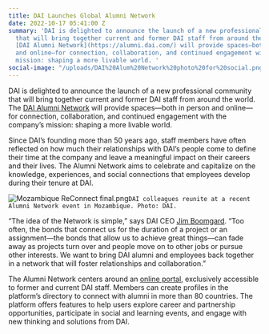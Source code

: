 ```yaml
---
title: DAI Launches Global Alumni Network
date: 2022-10-17 05:41:00 Z
summary: 'DAI is delighted to announce the launch of a new professional community
  that will bring together current and former DAI staff from around the world. The
  [DAI Alumni Network](https://alumni.dai.com/) will provide spaces—both in person
  and online—for connection, collaboration, and continued engagement with the company’s
  mission: shaping a more livable world. '
social-image: "/uploads/DAI%20Alum%20Network%20photo%20for%20social.png"
---
```


DAI is delighted to announce the launch of a new professional community that will bring together current and former DAI staff from around the world. The [DAI Alumni Network](https://alumni.dai.com/) will provide spaces—both in person and online—for connection, collaboration, and continued engagement with the company’s mission: shaping a more livable world. 

Since DAI’s founding more than 50 years ago, staff members have often reflected on how much their relationships with DAI’s people come to define their time at the company and leave a meaningful impact on their careers and their lives. The Alumni Network aims to celebrate and capitalize on the knowledge, experiences, and social connections that employees develop during their tenure at DAI.  

![Mozambique ReConnect final.png](/uploads/Mozambique%20ReConnect%20final.png)`DAI colleagues reunite at a recent Alumni Network event in Mozambique. Photo: DAI.`

“The idea of the Network is simple,” says DAI CEO [Jim Boomgard](https://www.dai.com/who-we-are/board/james-boomgard). “Too often, the bonds that connect us for the duration of a project or an assignment—the bonds that allow us to achieve great things—can fade away as projects turn over and people move on to other jobs or pursue other interests. We want to bring DAI alumni and employees back together in a network that will foster relationships and collaboration.” 

The Alumni Network centers around an [online portal](https://alumni.dai.com/), exclusively accessible to former and current DAI staff. Members can create profiles in the platform’s directory to connect with alumni in more than 80 countries. The platform offers features to help users explore career and partnership opportunities, participate in social and learning events, and engage with new thinking and solutions from DAI.
